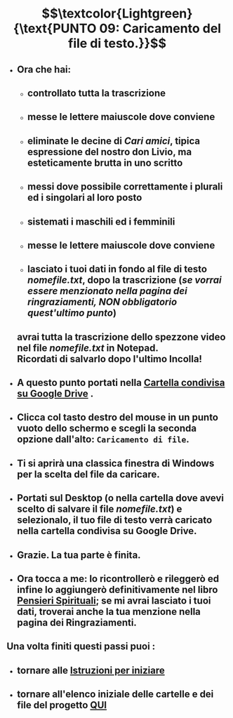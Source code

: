 # $$\textcolor{Lightgreen}{\text{PUNTO 09: Caricamento del file di testo.}}$$

- ## Ora che hai: ##
  - ## controllato tutta la trascrizione ##
  - ## messe le lettere maiuscole dove conviene ##
  - ## eliminate le decine di *Cari amici*, tipica espressione del nostro don Livio, ma esteticamente brutta in uno scritto ##
  - ## messi dove possibile correttamente i plurali ed i singolari al loro posto ##
  - ## sistemati i maschili ed i femminili ##
  - ## messe le lettere maiuscole dove conviene ##
  - ## lasciato i tuoi dati in fondo al file di testo *nomefile.txt*, dopo la trascrizione (*se vorrai essere menzionato nella pagina dei ringraziamenti, NON obbligatorio quest'ultimo punto*) ##
  ## avrai tutta la trascrizione dello spezzone video nel file *nomefile.txt* in Notepad. <br/> Ricordati di salvarlo dopo l'ultimo Incolla! ##

- ## A questo punto portati nella **[Cartella condivisa su Google Drive](https://drive.google.com/drive/folders/1H1AoOqbcfqazJ8Oajy1IqqyZ6wrGKynm?usp=sharing)** . ##
- ## Clicca col tasto destro del mouse in un punto vuoto dello schermo e scegli la seconda opzione dall'alto: `Caricamento di file`. ##
- ## Ti si aprirà una classica finestra di Windows per la scelta del file da caricare. ##
- ## Portati sul Desktop (o nella cartella dove avevi scelto di salvare il file *nomefile.txt*) e selezionalo, il tuo file di testo verrà caricato nella cartella condivisa su Google Drive. ##
- ## Grazie. La tua parte è finita. ##
- ## Ora tocca a me: lo ricontrollerò e rileggerò ed infine lo aggiungerò definitivamente nel libro [Pensieri Spirituali](https://docs.google.com/document/d/1f79y3bqPjzCxjQToyCH-L5Hn7pKRYA4mrWPsDk5wLSk/edit?usp=sharing); se mi avrai lasciato i tuoi dati, troverai anche la tua menzione nella pagina dei Ringraziamenti. ##

## Una volta finiti questi passi puoi :
- ## tornare alle [Istruzioni per iniziare](https://github.com/EmanueleTinari/Pensieri/blob/main/Istruzioni%20per%20iniziare.md)
- ## tornare all'elenco iniziale delle cartelle e dei file del progetto [QUI](https://github.com/EmanueleTinari/Pensieri)
